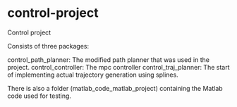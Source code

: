 # control-project
Control project

Consists of three packages:

control_path_planner: The modified path planner that was used in the project.
control_controller: The mpc controller
control_traj_planner: The start of implementing actual trajectory generation using splines.

There is also a folder (matlab_code_matlab_project) containing the Matlab code used for testing.

